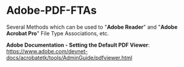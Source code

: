 # Adobe-PDF-FTAs
Several Methods which can be used to "**Adobe Reader**" and "**Adobe Acrobat Pro**" File Type Associations, etc.

**Adobe Documentation - Setting the Default PDF Viewer**:<br>
https://www.adobe.com/devnet-docs/acrobatetk/tools/AdminGuide/pdfviewer.html
